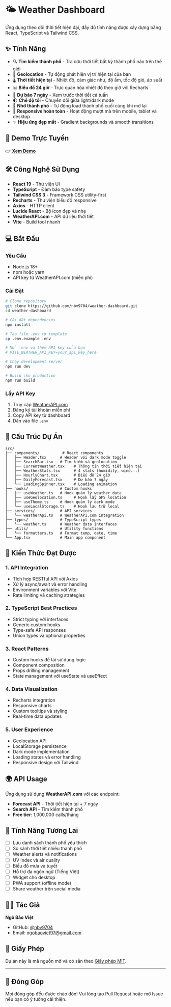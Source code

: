# 🌤️ Weather Dashboard

Ứng dụng theo dõi thời tiết hiện đại, đầy đủ tính năng được xây dựng bằng React, TypeScript và Tailwind CSS.

## ✨ Tính Năng

- 🔍 **Tìm kiếm thành phố** - Tra cứu thời tiết bất kỳ thành phố nào trên thế giới
- 📍 **Geolocation** - Tự động phát hiện vị trí hiện tại của bạn
- 🌡️ **Thời tiết hiện tại** - Nhiệt độ, cảm giác như, độ ẩm, tốc độ gió, áp suất
- 📊 **Biểu đồ 24 giờ** - Trực quan hóa nhiệt độ theo giờ với Recharts
- 📅 **Dự báo 7 ngày** - Xem trước thời tiết cả tuần
- 🌓 **Chế độ tối** - Chuyển đổi giữa light/dark mode
- 💾 **Nhớ thành phố** - Tự động load thành phố cuối cùng khi mở lại
- 📱 **Responsive hoàn toàn** - Hoạt động mượt mà trên mobile, tablet và desktop
- ✨ **Hiệu ứng đẹp mắt** - Gradient backgrounds và smooth transitions

## 🚀 Demo Trực Tuyến

👉 **[Xem Demo](https://weather-dashboard-blue-chi.vercel.app)**

## 🛠️ Công Nghệ Sử Dụng

- **React 19** - Thư viện UI
- **TypeScript** - Đảm bảo type safety
- **Tailwind CSS 3** - Framework CSS utility-first
- **Recharts** - Thư viện biểu đồ responsive
- **Axios** - HTTP client
- **Lucide React** - Bộ icon đẹp và nhẹ
- **WeatherAPI.com** - API dữ liệu thời tiết
- **Vite** - Build tool nhanh

## 💻 Bắt Đầu

### Yêu Cầu

- Node.js 18+
- npm hoặc yarn
- API key từ WeatherAPI.com (miễn phí)

### Cài Đặt

```bash
# Clone repository
git clone https://github.com/nbv9704/weather-dashboard.git
cd weather-dashboard

# Cài đặt dependencies
npm install

# Tạo file .env từ template
cp .env.example .env

# Mở .env và thêm API key của bạn
# VITE_WEATHER_API_KEY=your_api_key_here

# Chạy development server
npm run dev

# Build cho production
npm run build
```

### Lấy API Key

1. Truy cập [WeatherAPI.com](https://www.weatherapi.com/signup.aspx)
2. Đăng ký tài khoản miễn phí
3. Copy API key từ dashboard
4. Dán vào file `.env`

## 📁 Cấu Trúc Dự Án

```
src/
├── components/          # React components
│   ├── Header.tsx      # Header với dark mode toggle
│   ├── SearchBar.tsx   # Tìm kiếm và geolocation
│   ├── CurrentWeather.tsx    # Thông tin thời tiết hiện tại
│   ├── WeatherStats.tsx      # 4 stats (humidity, wind...)
│   ├── HourlyChart.tsx       # Biểu đồ 24 giờ
│   ├── DailyForecast.tsx     # Dự báo 7 ngày
│   └── LoadingSpinner.tsx    # Loading animation
├── hooks/              # Custom hooks
│   ├── useWeather.ts   # Hook quản lý weather data
│   ├── useGeolocation.ts     # Hook lấy GPS location
│   ├── useTheme.ts     # Hook quản lý dark mode
│   └── useLocalStorage.ts    # Hook lưu trữ local
├── services/           # API services
│   └── weatherApi.ts   # WeatherAPI.com integration
├── types/              # TypeScript types
│   └── weather.ts      # Weather data interfaces
├── utils/              # Utility functions
│   └── formatters.ts   # Format temp, date, time
└── App.tsx             # Main app component
```

## 🎯 Kiến Thức Đạt Được

### 1. API Integration

- Tích hợp RESTful API với Axios
- Xử lý async/await và error handling
- Environment variables với Vite
- Rate limiting và caching strategies

### 2. TypeScript Best Practices

- Strict typing với interfaces
- Generic custom hooks
- Type-safe API responses
- Union types và optional properties

### 3. React Patterns

- Custom hooks để tái sử dụng logic
- Component composition
- Props drilling management
- State management với useState và useEffect

### 4. Data Visualization

- Recharts integration
- Responsive charts
- Custom tooltips và styling
- Real-time data updates

### 5. User Experience

- Geolocation API
- LocalStorage persistence
- Dark mode implementation
- Loading states và error handling
- Responsive design với Tailwind

## 🌍 API Usage

Ứng dụng sử dụng **WeatherAPI.com** với các endpoint:

- **Forecast API** - Thời tiết hiện tại + 7 ngày
- **Search API** - Tìm kiếm thành phố
- **Free tier**: 1,000,000 calls/tháng

## 🔮 Tính Năng Tương Lai

- [ ] Lưu danh sách thành phố yêu thích
- [ ] So sánh thời tiết nhiều thành phố
- [ ] Weather alerts và notifications
- [ ] UV index và air quality
- [ ] Biểu đồ mưa và tuyết
- [ ] Hỗ trợ đa ngôn ngữ (Tiếng Việt)
- [ ] Widget cho desktop
- [ ] PWA support (offline mode)
- [ ] Share weather trên social media

## 👨‍💻 Tác Giả

**Ngô Bảo Việt**

- GitHub: [@nbv9704](https://github.com/nbv9704)
- Email: ngobaoviet97@gmail.com

## 📄 Giấy Phép

Dự án này là mã nguồn mở và có sẵn theo [Giấy phép MIT](LICENSE).

---

## 🌟 Đóng Góp

Mọi đóng góp đều được chào đón! Vui lòng tạo Pull Request hoặc mở Issue nếu bạn có ý tưởng cải thiện.
